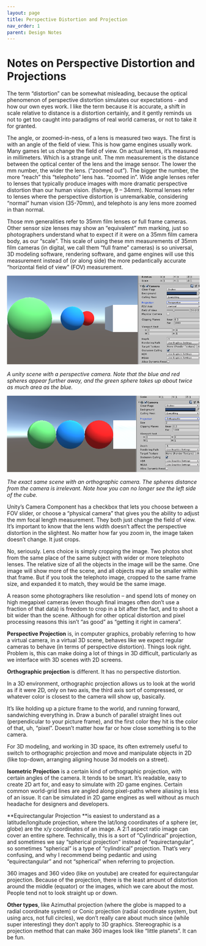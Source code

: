 ```yaml
---
layout: page
title: Perspective Distortion and Projection
nav_order: 1
parent: Design Notes
---
```

# Notes on Perspective Distortion and Projections

The term “distortion” can be somewhat misleading, because the optical phenomenon of perspective distortion simulates our expectations  - and how our own eyes work. I like the term because it is accurate, a shift in scale relative to distance is a distortion certainly, and it gently reminds us not to get too caught into paradigms of real world cameras, or not to take it for granted.

The angle, or zoomed-in-ness, of a lens is measured two ways. The first is with an angle of the field of view. This is how game engines usually work. Many games let us change the field of view. On actual lenses, it’s measured in millimeters. Which is a strange unit. The mm measurement is the distance between the optical center of the lens and the image sensor. The lower the mm number, the wider the lens. (“zoomed out”). The bigger the number, the more “reach” this “telephoto” lens has. “zoomed in”. 
Wide angle lenses refer to lenses that typically produce images with more dramatic perspective distortion than our human vision. (fisheye, 9 – 34mm). Normal lenses refer to lenses where the perspective distortion is unremarkable, considering “normal” human vision (35-70mm), and telephoto is any lens more zoomed in than normal.

Those mm generalities refer to 35mm film lenses or full frame cameras. Other sensor size lenses may show an “equivalent” mm marking, just so photographers understand what to expect if it were on a 35mm film camera body, as our “scale”. This scale of using these mm measurements of 35mm film cameras (in digital, we call them “full frame” cameras) is so universal, 3D modeling software, rendering software, and game engines will use this measurement instead of (or along side) the more pedantically accurate “horizontal field of view” (FOV) measurement.

![Screenshot of unity scene with perspective camera](./images/perspec1.png)
 
*A unity scene with a perspective camera. Note that the blue and red spheres appear further away, and the green sphere takes up about twice as much area as the blue.*

![Screenshot of unity scene with orthographic camera](./images/perspec2.png)

*The exact same scene with an orthographic camera. The spheres distance from the camera is irrelevant. Note how you can no longer see the left side of the cube.*

Unity’s Camera Component has a checkbox that lets you choose between a FOV slider, or choose a “physical camera” that gives you the ability to adjust the mm focal length measurement. They both just change the field of view.
It’s important to know that the lens width doesn’t affect the perspective distortion in the slightest. 
No matter how far you zoom in, the image taken doesn’t change. It just crops.

No, seriously. Lens choice is simply cropping the image. Two photos shot from the same place of the same subject with wider or more telephoto lenses. The relative size of all the objects in the image will be the same. One image will show more of the scene, and all objects may all be smaller within that frame. But if you took the telephoto image, cropped to the same frame size, and expanded it to match, they would be the same image.

A reason some photographers like resolution – and spend lots of money on high megapixel cameras (even though final images often don’t use a fraction of that data) is freedom to crop in a bit after the fact, and to shoot a bit wider than the scene. Although for other optical distortion and pixel processing reasons this isn’t “as good” as “getting it right in camera”.

**Perspective Projection** is, in computer graphics, probably referring to how a virtual camera, in a virtual 3D scene, behaves like we expect regular cameras to behave (in terms of perspective distortion). Things look right. Problem is, this can make doing a lot of things in 3D difficult, particularly as we interface with 3D scenes with 2D screens.

**Orthographic projection** is different. It has no perspective distortion.

In a 3D environment, orthographic projection allows us to look at the world as if it were 2D, only on two axis, the third axis sort of compressed, or whatever color is closest to the camera will show up, basically. 

It’s like holding up a picture frame to the world, and running forward, sandwiching everything in. Draw a bunch of parallel straight lines out (perpendicular to your picture frame), and the first color they hit is the color of that, uh, “pixel”. Doesn’t matter how far or how close something is to the camera. 

For 3D modeling, and working in 3D space, its often extremely useful to switch to orthographic projection and move and manipulate objects in 2D (like top-down, arranging aligning house 3d models on a street). 

**Isometric Projection** is a certain kind of orthographic projection, with certain angles of the camera. It tends to be smart. It’s readable, easy to create 2D art for, and easy to simulate with 2D game engines. Certain common world-grid lines are angled along pixel-paths where aliasing is less of an issue. It can be simulated in 2D game engines as well without as much headache for designers and developers.

**Equirectangular Projection **is easiest to understand as a latitude/longitude projection, where the lat/long coordinates of a sphere (er, globe) are the x/y coordinates of an image. A 2:1 aspect ratio image can cover an entire sphere. Technically, this is a sort of “Cylindrical” projection, and sometimes we say “spherical projection” instead of “equirectangular”, so sometimes “spherical” is a type of “cylindrical” projection. That’s very confusing, and why I recommend being pedantic and using “equirectangular” and not “spherical” when referring to projection.

360 images and 360 video (like on youtube) are created for equirectangular projection. Because of the projection, there is the least amount of distortion around the middle (equator) or the images, which we care about the most. People tend not to look straight up or down.

**Other types**, like Azimuthal projection (where the globe is mapped to a radial coordinate system) or Conic projection (radial coordinate system, but using arcs, not full circles), we don’t really care about much since (while super interesting) they don’t apply to 3D graphics. Stereographic is a projection method that can make 360 images look like “little planets”. It can be fun. 

